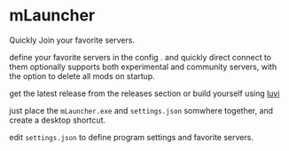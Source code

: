 # mLauncher



Quickly Join your favorite servers.

define your favorite servers in the config . and quickly  direct connect to them
optionally supports both experimental and community servers, with the option to delete all mods on startup.

get the latest release from the releases section or build yourself using [luvi](https://github.com/luvit/luvi)



just place the `mLauncher.exe` and `settings.json` somwhere together, and create a desktop shortcut.

edit `settings.json` to define program settings and favorite servers.